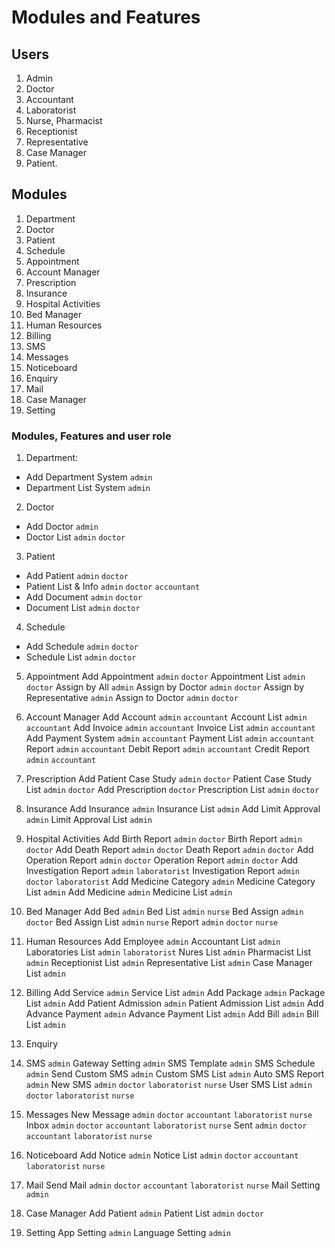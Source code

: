 # Modules and Features

## Users
1. Admin
2. Doctor
3. Accountant
4. Laboratorist
5. Nurse, Pharmacist
6. Receptionist
7. Representative
8. Case Manager
9. Patient.

## Modules
1. Department
2. Doctor
3. Patient
4. Schedule
5. Appointment
6. Account Manager
7. Prescription
8. Insurance
9. Hospital Activities
10. Bed Manager
11. Human Resources
12. Billing
13. SMS
14. Messages
15. Noticeboard
16. Enquiry
17. Mail
18. Case Manager
19. Setting

### Modules, Features and user role

1. Department:
- Add Department System `admin`
- Department List System `admin`

2. Doctor
- Add Doctor `admin`
- Doctor List `admin` `doctor`

3. Patient
- Add Patient `admin` `doctor`
- Patient List & Info `admin` `doctor` `accountant`
- Add Document `admin` `doctor`
- Document List `admin` `doctor`

4. Schedule
- Add Schedule `admin` `doctor`
- Schedule List `admin` `doctor`

5. Appointment
Add Appointment `admin` `doctor`
Appointment List `admin` `doctor`
Assign by All `admin`
Assign by Doctor `admin` `doctor`
Assign by Representative `admin`
Assign to Doctor `admin` `doctor`

6. Account Manager
Add Account `admin` `accountant`
Account List `admin` `accountant`
Add Invoice `admin` `accountant`
Invoice List `admin` `accountant`
Add Payment System `admin` `accountant`
Payment List `admin` `accountant`
Report `admin` `accountant`
Debit Report `admin` `accountant`
Credit Report `admin` `accountant`

6. Prescription
Add Patient Case Study `admin` `doctor`
Patient Case Study List `admin` `doctor`
Add Prescription `doctor`
Prescription List `admin` `doctor`

7. Insurance
Add Insurance `admin`
Insurance List `admin`
Add Limit Approval `admin`
Limit Approval List `admin`

8. Hospital Activities 
Add Birth Report `admin` `doctor`
Birth Report `admin` `doctor`
Add Death Report `admin` `doctor`
Death Report `admin` `doctor`
Add Operation Report `admin` `doctor` 
Operation Report `admin` `doctor`
Add Investigation Report `admin` `laboratorist`
Investigation Report `admin` `doctor` `laboratorist`
Add Medicine Category `admin`
Medicine Category List `admin`
Add Medicine `admin`
Medicine List `admin`

9. Bed Manager
Add Bed `admin`
Bed List `admin` `nurse`
Bed Assign `admin` `doctor`
Bed Assign List `admin` `nurse`
Report `admin` `doctor` `nurse`

1.  Human Resources
Add Employee `admin`
Accountant List `admin`
Laboratories List `admin` `laboratorist`
Nures List `admin` 
Pharmacist List `admin`
Receptionist List `admin`
Representative List `admin`
Case Manager List `admin`

11. Billing
Add Service `admin`
Service List `admin`
Add Package `admin`
Package List `admin`
Add Patient Admission `admin`
Patient Admission List `admin`
Add Advance Payment `admin`
Advance Payment List `admin`
Add Bill `admin`
Bill List `admin`

12. Enquiry

13. SMS `admin`
Gateway Setting `admin`
SMS Template `admin`
SMS Schedule `admin`
Send Custom SMS `admin` 
Custom SMS List `admin` 
Auto SMS Report `admin`
New SMS `admin` `doctor` `laboratorist` `nurse`
User SMS List `admin` `doctor` `laboratorist` `nurse`

1.  Messages
New Message `admin` `doctor` `accountant` `laboratorist` `nurse`
Inbox `admin` `doctor` `accountant` `laboratorist` `nurse`
Sent `admin` `doctor` `accountant` `laboratorist` `nurse`

15. Noticeboard
Add Notice `admin`
Notice List `admin` `doctor` `accountant` `laboratorist` `nurse`

16. Mail
Send Mail `admin` `doctor` `accountant` `laboratorist` `nurse`
Mail Setting `admin`

17. Case Manager
Add Patient `admin`
Patient List `admin` `doctor` 

18. Setting
App Setting `admin`
Language Setting `admin`

